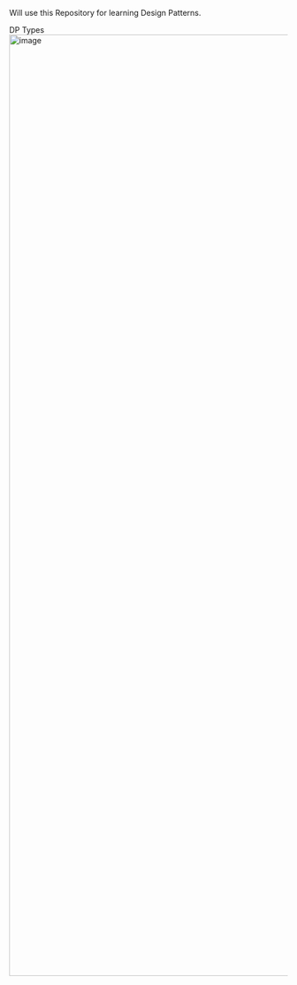 Will use this Repository for learning Design Patterns.

DP Types
<img width="1701" height="1702" alt="image" src="https://github.com/user-attachments/assets/38088a2f-d657-4014-a278-4eceda728675" />

